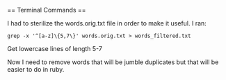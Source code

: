 == Terminal Commands ==

I had to sterilize the words.orig.txt file in order to make it useful. I ran:

```
grep -x '^[a-z]\{5,7\}' words.orig.txt > words_filtered.txt
```

Get lowercase lines of length 5-7

Now I need to remove words that will be jumble duplicates but that will be easier to do in ruby.

